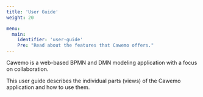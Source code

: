 ```yaml
---
title: 'User Guide'
weight: 20

menu:
  main:
    identifier: 'user-guide'
    Pre: "Read about the features that Cawemo offers."
---
```


Cawemo is a web-based BPMN and DMN modeling application with a focus on collaboration.

This user guide describes the individual parts (views) of the Cawemo application and how to use them.

